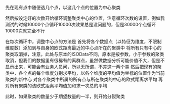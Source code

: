 先在现有点中随便选几个点，以这几个点的位置为中心聚类

然后按设定好的次数开始循环调整聚类中心的位置，注意循环次数的设置，例如我测试的时候10000个点循环10000次效果总是没问题的，但是30000个点循环10000次就完全不行

在每次循环中，调整中心点的方法是
首先将各个数据点（以特征为维度，不限制维度数）添加到与自身的欧式距离最近的中心点所在的聚类中
将所有只有中心的聚类取消掉，注意，此处与原本的ISOData不同，原本是按参数，小于参数的聚类取消，但我们的数据里有很稀有的离群点，虽然做数据分析可能价值不大，但是不显示出来，可能会有业务人员问，所以无所谓，不差这一两个类
然后把现有的聚类中，各个点的每个维度分别求平均，以各个维度的平均值为坐标的位置作为当前聚类的新中心
对各个聚类中所属的所有点与所在聚类的中心的欧式距离求平均
再对所有聚类的该欧式距离平均值加和求一次总的平均

此时，如果聚类的数量少于期望数量的一半，则开始分裂聚类
